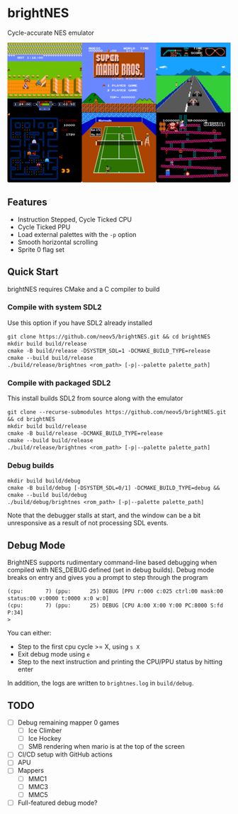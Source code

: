 # brightNES

Cycle-accurate NES emulator

![demo](ghimg/demo.png)

## Features

- Instruction Stepped, Cycle Ticked CPU
- Cycle Ticked PPU
- Load external palettes with the `-p` option
- Smooth horizontal scrolling 
- Sprite 0 flag set

## Quick Start

brightNES requires CMake and a C compiler to build

### Compile with system SDL2

Use this option if you have SDL2 already installed

```
git clone https://github.com/neov5/brightNES.git && cd brightNES
mkdir build build/release
cmake -B build/release -DSYSTEM_SDL=1 -DCMAKE_BUILD_TYPE=release
cmake --build build/release
./build/release/brightnes <rom_path> [-p|--palette palette_path]
```

### Compile with packaged SDL2

This install builds SDL2 from source along with the emulator

```
git clone --recurse-submodules https://github.com/neov5/brightNES.git && cd brightNES
mkdir build build/release
cmake -B build/release -DCMAKE_BUILD_TYPE=release
cmake --build build/release
./build/release/brightnes <rom_path> [-p|--palette palette_path]
```

### Debug builds

```
mkdir build build/debug
cmake -B build/debug [-DSYSTEM_SDL=0/1] -DCMAKE_BUILD_TYPE=debug && cmake --build build/debug
./build/debug/brightnes <rom_path> [-p|--palette palette_path]
```

Note that the debugger stalls at start, and the window can be a bit 
unresponsive as a result of not processing SDL events.

## Debug Mode

BrightNES supports rudimentary command-line based debugging when compiled 
with NES_DEBUG defined (set in debug builds). Debug mode breaks on entry and 
gives you a prompt to step through the program

```
(cpu:       7) (ppu:      25) DEBUG [PPU r:000 c:025 ctrl:00 mask:00 status:00 v:0000 t:0000 x:0 w:0]
(cpu:       7) (ppu:      25) DEBUG [CPU A:00 X:00 Y:00 PC:8000 S:fd P:34]
>
```

You can either:
- Step to the first cpu cycle >= X, using `s X`
- Exit debug mode using `e`
- Step to the next instruction and printing the CPU/PPU status by hitting enter

In addition, the logs are written to `brightnes.log` in `build/debug`.

## TODO

- [ ] Debug remaining mapper 0 games
  - [ ] Ice Climber 
  - [ ] Ice Hockey
  - [ ] SMB rendering when mario is at the top of the screen
- [ ] CI/CD setup with GitHub actions
- [ ] APU
- [ ] Mappers
  - [ ] MMC1
  - [ ] MMC3
  - [ ] MMC5
- [ ] Full-featured debug mode?
